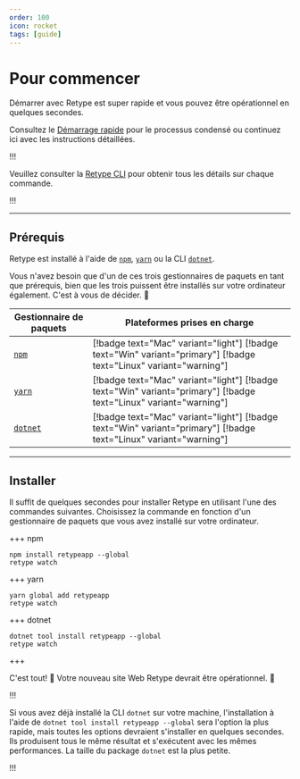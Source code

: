 ```yaml
---
order: 100
icon: rocket
tags: [guide]
---
```

# Pour commencer

Démarrer avec Retype est super rapide et vous pouvez être opérationnel en quelques secondes.

Consultez le [Démarrage rapide](/README.md#quick-start) pour le processus condensé ou continuez ici avec les instructions détaillées.

!!!

Veuillez consulter la [Retype CLI](cli.md) pour obtenir tous les détails sur chaque commande.

!!!

---

## Prérequis

Retype est installé à l'aide de [`npm`](https://www.npmjs.com/get-npm), [`yarn`](https://classic.yarnpkg.com/en/docs/install/) ou la CLI [`dotnet`](https://dotnet.microsoft.com/download/dotnet-core).

Vous n'avez besoin que d'un de ces trois gestionnaires de paquets en tant que prérequis, bien que les trois puissent être installés sur votre ordinateur également. C'est à vous de décider. :raised_hands:

| Gestionnaire de paquets | Plateformes prises en charge |
| --- | --- |
| [`npm`](https://www.npmjs.com/get-npm) | [!badge text="Mac" variant="light"] [!badge text="Win" variant="primary"] [!badge text="Linux" variant="warning"]
| [`yarn`](https://classic.yarnpkg.com/en/docs/install/) | [!badge text="Mac" variant="light"] [!badge text="Win" variant="primary"] [!badge text="Linux" variant="warning"]
| [`dotnet`](https://dotnet.microsoft.com/download/dotnet-core) | [!badge text="Mac" variant="light"] [!badge text="Win" variant="primary"] [!badge text="Linux" variant="warning"]

---

## Installer

Il suffit de quelques secondes pour installer Retype en utilisant l'une des commandes suivantes. Choisissez la commande en fonction d'un gestionnaire de paquets que vous avez installé sur votre ordinateur.

+++ npm
```
npm install retypeapp --global
retype watch
```
+++ yarn
```
yarn global add retypeapp
retype watch
```
+++ dotnet
```
dotnet tool install retypeapp --global
retype watch
```
+++

C'est tout! :tada: Votre nouveau site Web Retype devrait être opérationnel. :tada:

!!!

Si vous avez déjà installé la CLI `dotnet` sur votre machine, l'installation à l'aide de `dotnet tool install retypeapp --global` sera l'option la plus rapide, mais toutes les options devraient s'installer en quelques secondes. Ils produisent tous le même résultat et s'exécutent avec les mêmes performances. La taille du package `dotnet` est la plus petite.

!!!
